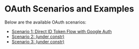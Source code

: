 # OAuth Scenarios and Examples

Below are the available OAuth scenarios:

- [Scenario 1: Direct ID Token Flow with Google Auth](./scenario1/scenario1.md)
- [Scenario 2: (under constr)](./scenario2/scenario2.md)
- [Scenario 3: (under constr)](./scenario3/scenario3.md)